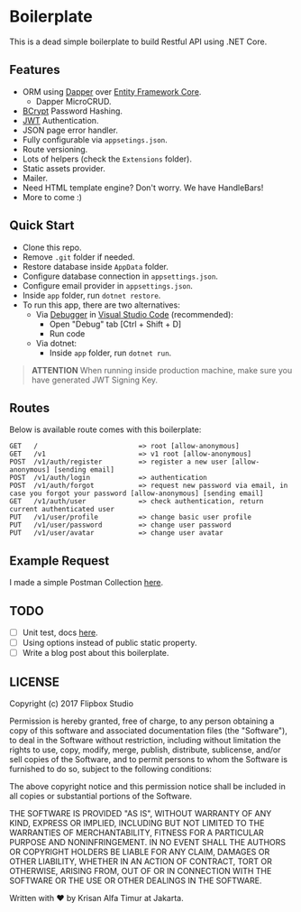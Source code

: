 # Boilerplate

This is a dead simple boilerplate to build Restful API using .NET Core.

## Features

- ORM using [Dapper](https://github.com/StackExchange/Dapper) over [Entity Framework Core](https://docs.microsoft.com/en-us/ef/core/).
    * Dapper MicroCRUD.
- [BCrypt](https://en.wikipedia.org/wiki/Bcrypt) Password Hashing.
- [JWT](https://en.wikipedia.org/wiki/JSON_Web_Token) Authentication.
- JSON page error handler.
- Fully configurable via `appsetings.json`.
- Route versioning.
- Lots of helpers (check the `Extensions` folder).
- Static assets provider.
- Mailer.
- Need HTML template engine? Don't worry. We have HandleBars!
- More to come :)

## Quick Start

- Clone this repo.
- Remove `.git` folder if needed.
- Restore database inside `AppData` folder.
- Configure database connection in `appsettings.json`.
- Configure email provider in `appsettings.json`.
- Inside `app` folder, run `dotnet restore`.
- To run this app, there are two alternatives:
  - Via [Debugger](https://docs.microsoft.com/en-us/dotnet/articles/csharp/getting-started/with-visual-studio-code#debug) in [Visual Studio Code](https://code.visualstudio.com/) (recommended):
    - Open "Debug" tab [Ctrl + Shift + D]
    - Run code
  - Via dotnet:
    - Inside `app` folder, run `dotnet run`.

> **ATTENTION** When running inside production machine, make sure you have generated JWT Signing Key.

## Routes

Below is available route comes with this boilerplate:

```
GET   /                         => root [allow-anonymous]
GET   /v1                       => v1 root [allow-anonymous]
POST  /v1/auth/register         => register a new user [allow-anonymous] [sending email]
POST  /v1/auth/login            => authentication
POST  /v1/auth/forgot           => request new password via email, in case you forgot your password [allow-anonymous] [sending email]
GET   /v1/auth/user             => check authentication, return current authenticated user
PUT   /v1/user/profile          => change basic user profile
PUT   /v1/user/password         => change user password
PUT   /v1/user/avatar           => change user avatar
```

## Example Request

I made a simple Postman Collection [here](https://www.getpostman.com/collections/bfc5c63ad66543463321).

## TODO

- [ ] Unit test, docs [here](https://docs.microsoft.com/en-us/dotnet/articles/core/testing/unit-testing-with-dotnet-test).
- [ ] Using options instead of public static property.
- [ ] Write a blog post about this boilerplate.

## LICENSE

Copyright (c) 2017 Flipbox Studio

Permission is hereby granted, free of charge, to any person obtaining a copy
of this software and associated documentation files (the "Software"), to deal
in the Software without restriction, including without limitation the rights
to use, copy, modify, merge, publish, distribute, sublicense, and/or sell
copies of the Software, and to permit persons to whom the Software is
furnished to do so, subject to the following conditions:

The above copyright notice and this permission notice shall be included in all
copies or substantial portions of the Software.

THE SOFTWARE IS PROVIDED "AS IS", WITHOUT WARRANTY OF ANY KIND, EXPRESS OR
IMPLIED, INCLUDING BUT NOT LIMITED TO THE WARRANTIES OF MERCHANTABILITY,
FITNESS FOR A PARTICULAR PURPOSE AND NONINFRINGEMENT. IN NO EVENT SHALL THE
AUTHORS OR COPYRIGHT HOLDERS BE LIABLE FOR ANY CLAIM, DAMAGES OR OTHER
LIABILITY, WHETHER IN AN ACTION OF CONTRACT, TORT OR OTHERWISE, ARISING FROM,
OUT OF OR IN CONNECTION WITH THE SOFTWARE OR THE USE OR OTHER DEALINGS IN THE
SOFTWARE.

Written with :heart: by Krisan Alfa Timur at Jakarta.